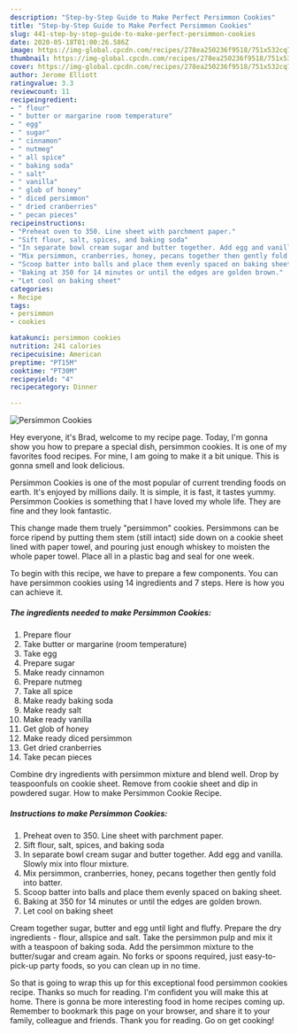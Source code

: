 ```yaml
---
description: "Step-by-Step Guide to Make Perfect Persimmon Cookies"
title: "Step-by-Step Guide to Make Perfect Persimmon Cookies"
slug: 441-step-by-step-guide-to-make-perfect-persimmon-cookies
date: 2020-05-18T01:00:26.586Z
image: https://img-global.cpcdn.com/recipes/278ea250236f9518/751x532cq70/persimmon-cookies-recipe-main-photo.jpg
thumbnail: https://img-global.cpcdn.com/recipes/278ea250236f9518/751x532cq70/persimmon-cookies-recipe-main-photo.jpg
cover: https://img-global.cpcdn.com/recipes/278ea250236f9518/751x532cq70/persimmon-cookies-recipe-main-photo.jpg
author: Jerome Elliott
ratingvalue: 3.3
reviewcount: 11
recipeingredient:
- " flour"
- " butter or margarine room temperature"
- " egg"
- " sugar"
- " cinnamon"
- " nutmeg"
- " all spice"
- " baking soda"
- " salt"
- " vanilla"
- " glob of honey"
- " diced persimmon"
- " dried cranberries"
- " pecan pieces"
recipeinstructions:
- "Preheat oven to 350. Line sheet with parchment paper."
- "Sift flour, salt, spices, and baking soda"
- "In separate bowl cream sugar and butter together. Add egg and vanilla. Slowly mix into flour mixture."
- "Mix persimmon, cranberries, honey, pecans together then gently fold into batter."
- "Scoop batter into balls and place them evenly spaced on baking sheet."
- "Baking at 350 for 14 minutes or until the edges are golden brown."
- "Let cool on baking sheet"
categories:
- Recipe
tags:
- persimmon
- cookies

katakunci: persimmon cookies 
nutrition: 241 calories
recipecuisine: American
preptime: "PT15M"
cooktime: "PT30M"
recipeyield: "4"
recipecategory: Dinner

---
```



![Persimmon Cookies](https://img-global.cpcdn.com/recipes/278ea250236f9518/751x532cq70/persimmon-cookies-recipe-main-photo.jpg)

Hey everyone, it's Brad, welcome to my recipe page. Today, I'm gonna show you how to prepare a special dish, persimmon cookies. It is one of my favorites food recipes. For mine, I am going to make it a bit unique. This is gonna smell and look delicious.

Persimmon Cookies is one of the most popular of current trending foods on earth. It's enjoyed by millions daily. It is simple, it is fast, it tastes yummy. Persimmon Cookies is something that I have loved my whole life. They are fine and they look fantastic.

This change made them truely &#34;persimmon&#34; cookies. Persimmons can be force ripend by putting them stem (still intact) side down on a cookie sheet lined with paper towel, and pouring just enough whiskey to moisten the whole paper towel. Place all in a plastic bag and seal for one week.


To begin with this recipe, we have to prepare a few components. You can have persimmon cookies using 14 ingredients and 7 steps. Here is how you can achieve it.

<!--inarticleads1-->

##### The ingredients needed to make Persimmon Cookies:

1. Prepare  flour
1. Take  butter or margarine (room temperature)
1. Take  egg
1. Prepare  sugar
1. Make ready  cinnamon
1. Prepare  nutmeg
1. Take  all spice
1. Make ready  baking soda
1. Make ready  salt
1. Make ready  vanilla
1. Get  glob of honey
1. Make ready  diced persimmon
1. Get  dried cranberries
1. Take  pecan pieces


Combine dry ingredients with persimmon mixture and blend well. Drop by teaspoonfuls on cookie sheet. Remove from cookie sheet and dip in powdered sugar. How to make Persimmon Cookie Recipe. 

<!--inarticleads2-->

##### Instructions to make Persimmon Cookies:

1. Preheat oven to 350. Line sheet with parchment paper.
1. Sift flour, salt, spices, and baking soda
1. In separate bowl cream sugar and butter together. Add egg and vanilla. Slowly mix into flour mixture.
1. Mix persimmon, cranberries, honey, pecans together then gently fold into batter.
1. Scoop batter into balls and place them evenly spaced on baking sheet.
1. Baking at 350 for 14 minutes or until the edges are golden brown.
1. Let cool on baking sheet


Cream together sugar, butter and egg until light and fluffy. Prepare the dry ingredients - flour, allspice and salt. Take the persimmon pulp and mix it with a teaspoon of baking soda. Add the persimmon mixture to the butter/sugar and cream again. No forks or spoons required, just easy-to-pick-up party foods, so you can clean up in no time. 

So that is going to wrap this up for this exceptional food persimmon cookies recipe. Thanks so much for reading. I'm confident you will make this at home. There is gonna be more interesting food in home recipes coming up. Remember to bookmark this page on your browser, and share it to your family, colleague and friends. Thank you for reading. Go on get cooking!
